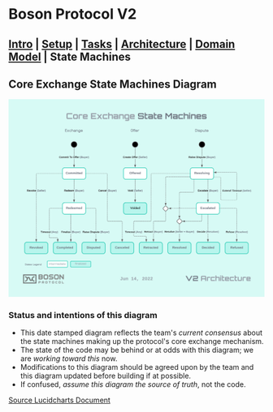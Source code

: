 # Boson Protocol V2
## [Intro](../README.md) | [Setup](setup.md) | [Tasks](tasks.md) | [Architecture](architecture.md) | [Domain Model](domain.md) | State Machines

## Core Exchange State Machines Diagram
![State Machines](images/Boson_Protocol_V2_-_State_Machines.png)

### Status and intentions of this diagram
* This date stamped diagram reflects the team's _current consensus_ about the state machines making up the protocol's core exchange mechanism.
* The state of the code may be behind or at odds with this diagram; we are _working toward this_ now. 
* Modifications to this diagram should be agreed upon by the team and this diagram updated before building if at possible.
* If confused, _assume this diagram the source of truth_, not the code.

[Source Lucidcharts Document](https://lucid.app/lucidchart/dc6bda67-0f44-4b02-889c-2f9372d437f2/edit?viewport_loc=-452%2C-129%2C2665%2C1392%2C0_0&invitationId=inv_e4012fa7-b379-4fa8-ba9e-30bc8aefa84c#)